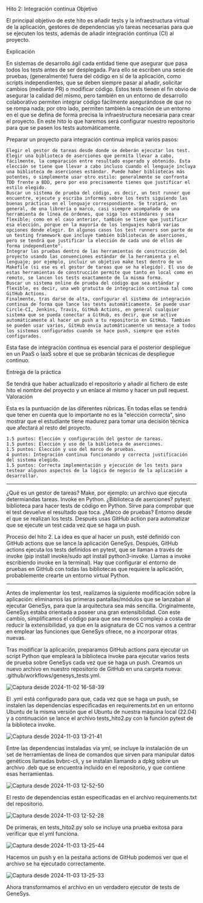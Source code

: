 Hito 2: Integración continua
Objetivo

El principal objetivo de este hito es añadir tests y la infraestructura virtual de la aplicación, gestores de dependencias y/o tareas necesarias para que se ejecuten los tests, además de añadir integración continua (CI) al proyecto.

Explicación

En sistemas de desarrollo ágil cada entidad tiene que asegurar que pasa todos los tests antes de ser desplegada. Para ello se escriben una serie de pruebas, (generalmente) fuera del código en sí de la aplicación, como scripts independientes, que se deben siempre pasar al añadir, solicitar cambios (mediante PR) o modificar código. Estos tests tienen el fin obvio de asegurar la calidad del mismo, pero también en un entorno de desarrollo colaborativo permiten integrar código fácilmente asegurándose de que no se rompa nada; por otro lado, permiten también la creación de un entorno en el que se defina de forma precisa la infraestructura necesaria para crear el proyecto. En este hito lo que haremos será configurar nuestro repositorio para que se pasen los tests automáticamente.

Preparar un proyecto para integración continua implica varios pasos:

    Elegir el gestor de tareas desde donde se deberán ejecutar los test.
    Elegir una biblioteca de aserciones que permita llevar a cabo, fácilmente, la comparación entre resultado esperado y obtenido. Esta elección se tiene que llevar a cabo incluso cuando el lenguaje incluya una biblioteca de aserciones estándar. Puede haber bibliotecas más potentes, o simplemente usar otro estilo: generalmente se confronta TDD frente a BDD, pero por eso precisamente tienes que justificar el estilo elegido.
    Buscar un sistema de prueba del código, es decir, un test runner que encuentre, ejecute y escriba informes sobre los tests siguiendo las buenas prácticas en el lenguaje correspondiente. Se tratará, en general, de una librería o marco, casi siempre acompañada de una herramienta de línea de órdenes, que siga los estándares y sea flexible; como en el caso anterior, también se tiene que justificar esa elección, porque en la mayoría de los lenguajes habrá varias opciones donde elegir. En algunos casos los test runners son parte de un testing framework que incluye también bibliotecas de aserciones, pero se tendrá que justificar la elección de cada uno de ellos de forma independiente".
    Integrar las pruebas dentro de las herramientas de construcción del proyecto usando las convenciones estándar de la herramienta y el lenguaje; por ejemplo, incluir un objetivo make test dentro de un Makefile (si ese es el gestor de tareas que se ha elegido). El uso de estas herramientas de construcción permite que tanto en local como en remoto, se lancen los tests exactamente de la misma forma.
    Buscar un sistema online de prueba del código que sea estándar y flexible, es decir, una web gratuita de integración continua tal como GitHub Actions.
    Finalmente, tras darse de alta, configurar el sistema de integración continua de forma que lance los tests automáticamente. Se puede usar Circle-CI, Jenkins, Travis, GitHub Actions, en general cualquier sistema que se pueda conectar a GitHub, es decir, que se active automáticamente al hacer un push a tu repositorio en GitHub. También se pueden usar varios, GitHub envía automáticamente un mensaje a todos los sistemas configurados cuando se hace push, siempre que estén configurados.

Esta fase de integración continua es esencial para el posterior despliegue en un PaaS o IaaS sobre el que se probarán técnicas de despliegue continuo.

Entrega de la práctica

Se tendrá que haber actualizado el repositorio y añadir al fichero de este hito el nombre del proyecto y un enlace al mismo y hacer un pull request.
Valoración

Esta es la puntuación de las diferentes rúbricas. En todas ellas se tendrá que tener en cuenta que lo importante no es la "elección correcta", sino mostrar que el estudiante tiene madurez para tomar una decisión técnica que afectará al resto del proyecto.

    1.5 puntos: Elección y configuración del gestor de tareas.
    1.5 puntos: Elección y uso de la biblioteca de aserciones.
    1.5 puntos: Elección y uso del marco de pruebas.
    4 puntos: Integración continua funcionando y correcta justificación del sistema elegido.
    1.5 puntos: Correcta implementación y ejecución de los tests para testear algunos aspectos de la lógica de negocio de la aplicación a desarrollar.

--------------------------------------------------------------------------------

¿Qué es un gestor de tareas? Make, por ejemplo: un archivo que ejecuta determiandas tareas. Invoke en Python.
¿Biblioteca de aserciones? pytest: biblioteca para hacer tests de código en Python. Sirve para comprobar que el test devuelve el resultado que toca.
¿Marco de pruebas? Entorno desde el que se realizan los tests. Después usas GitHub action para automatizar que se ejecute un test cada vez que se haga un push.

Proceso del hito 2.
La idea es que al hacer un push, esté definido con GitHub actions que se lance la aplicación GeneSys. Después, GitHub actions ejecuta los tests definidos en pytest, que se llaman a través de invoke (pip install invoke/sudo apt install python3-invoke. Llamas a invoke escribiendo invoke en la terminal). Hay que configurar el entorno de pruebas en GitHub con todas las bibliotecas que requiere la aplicación, probablemente crearte un entorno virtual Python.

--------------------------------------------------------------------------------

Antes de implementar los test, realizamos la siguiente modificación sobre la aplicación: eliminamos las primeras pantallas/módulos que se lanzaban al ejecutar GeneSys, para que la arquitectura sea más sencilla. Originalmente, GeneSys estaba orientada a poseer una gran extensibilidad. Con este cambio, simplificamos el código para que sea menos complejo a costa de reducir la extensibilidad, ya que en la asignatura de CC nos vamos a centrar en emplear las funciones que GeneSys ofrece, no a incorporar otras nuevas.

Tras modificar la aplicación, preparamos GitHub actions para ejecutar un script Python que empleará la biblioteca invoke para ejecutar varios tests de prueba sobre GeneSys cada vez que se haga un push. Creamos un nuevo archivo en nuestro repositorio de GitHub en una carpeta nueva: .github/workflows/genesys_tests.yml.

![Captura desde 2024-11-02 16-58-39](https://github.com/user-attachments/assets/e5e85881-c54f-4f92-94d8-3034bbd6cad2)

El .yml está configurado para que, cada vez que se haga un push, se instalen las dependencias especificadas en requirements.txt en un entorno Ubuntu de la misma versión que el Ubuntu de nuestra máquina local (22.04) y a continuación se lance el archivo tests_hito2.py con la función pytest de la biblioteca invoke.

![Captura desde 2024-11-03 13-21-41](https://github.com/user-attachments/assets/29f53a42-7e13-4f75-bd7f-3f3239074f9a)

Entre las dependencias instaladas vía yml, se incluye la instalación de un set de herramientas de línea de comandos que sirven para manipular datos genéticos llamadas bvbrc-cli, y se instalan llamando a dpkg sobre un archivo .deb que se encuentra incluido en el repositorio, y que contiene esas herramientas.

![Captura desde 2024-11-03 12-52-50](https://github.com/user-attachments/assets/52dbb4ae-3a04-44ee-a62e-6f862bcc6ea2)

El resto de dependencias están especificadas en el archivo requirements.txt del repositorio.

![Captura desde 2024-11-03 12-52-28](https://github.com/user-attachments/assets/0230b6c2-b0c9-4bdf-a757-26f8316469da)

De primeras, en tests_hito2.py solo se incluye una prueba exitosa para verificar que el yml funciona.

![Captura desde 2024-11-03 13-25-44](https://github.com/user-attachments/assets/0c30b699-970e-4224-8406-6bbf2f9c8e3d)

Hacemos un push y en la pestaña actions de GitHub podemos ver que el archivo se ha ejecutado correctamente.

![Captura desde 2024-11-03 13-25-33](https://github.com/user-attachments/assets/9665d238-6b30-4bb4-a217-0dc6b4faa278)

Ahora transformamos el archivo en un verdadero ejecutor de tests de GeneSys.
